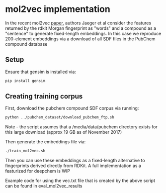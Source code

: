 # mol2vec implementation

In the recent mol2vec [paper](https://chemrxiv.org/articles/Mol2vec_Unsupervised_Machine_Learning_Approach_with_Chemical_Intuition/5513581), authors Jaeger et al consider the features returned by the rdkit Morgan fingerprint as "words" and a compound as a "sentence" to generate fixed-length embeddings. In this case we reproduce 200-element embeddings via a download of all SDF files in the PubChem compound database

## Setup

Ensure that gensim is installed via:

```bash
pip install gensim
```

## Creating training corpus

First, download the pubchem compound SDF corpus via running:

```bash
python ../pubchem_dataset/download_pubchem_ftp.sh
```
Note - the script assumes that a /media/data/pubchem directory exists for this large download (approx 19 GB as of November 2017)

Then generate the embeddings file via:

```bash
./train_mol2vec.sh
```

Then you can use these embeddings as a fixed-length alternative to fingerprints derived directly from RDKit. A full implementation as a featurized for deepchem is WIP

Example code for using the vec.txt file that is created by the above script can be found in eval_mol2vec_results